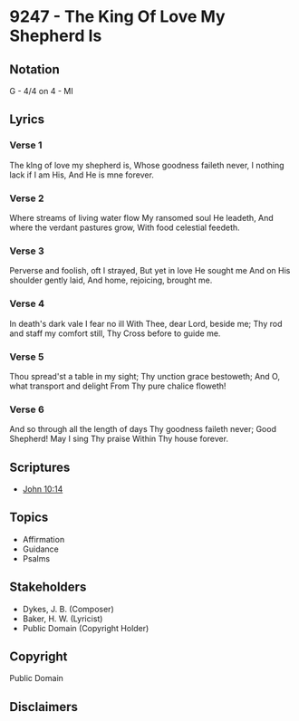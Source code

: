 # 9247 - The King Of Love My Shepherd Is

## Notation

G - 4/4 on 4 - MI

## Lyrics

### Verse 1

The kIng of love my shepherd is, Whose goodness faileth never, I nothing lack if I am His, And He is mne forever.

### Verse 2

Where streams of living water flow My ransomed soul He leadeth, And where the verdant pastures grow, With food celestial feedeth.

### Verse 3

Perverse and foolish, oft I strayed, But yet in love He sought me And on His shoulder gently laid, And home, rejoicing, brought me.

### Verse 4

In death's dark vale I fear no ill With Thee, dear Lord, beside me; Thy rod and staff my comfort still, Thy Cross before to guide me.

### Verse 5

Thou spread'st a table in my sight; Thy unction grace bestoweth; And O, what transport and delight From Thy pure chalice floweth!

### Verse 6

And so through all the length of days Thy goodness faileth never; Good Shepherd! May I sing Thy praise Within Thy house forever.


## Scriptures

- [John 10:14](https://www.biblegateway.com/passage/?search=John%2010%3A14)

## Topics

- Affirmation
- Guidance
- Psalms

## Stakeholders

- Dykes, J. B. (Composer)
- Baker, H. W. (Lyricist)
- Public Domain (Copyright Holder)

## Copyright

Public Domain


## Disclaimers


